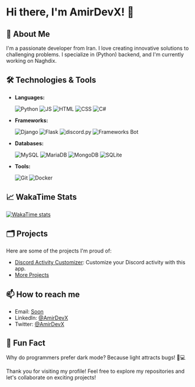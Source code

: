 # Hi there, I'm AmirDevX! 👋

## 🚀 About Me
I'm a passionate developer from Iran. I love creating innovative solutions to challenging problems. I specialize in (Python) backend, and I'm currently working on Naghdix.

## 🛠️ Technologies & Tools
- **Languages:**
  <p align="left">
    <img src="https://img.shields.io/badge/-Python-3776AB?style=plastic&logo=python&logoColor=white" alt="Python" />
    <img src="https://img.shields.io/badge/-JavaScript-F7DF1E?style=plastic&logo=javascript&logoColor=black" alt="JS" />
    <img src="https://img.shields.io/badge/-HTML5-E34F26?style=plastic&logo=html5&logoColor=white" alt="HTML" />
    <img src="https://img.shields.io/badge/-css3-1572B6?style=plastic&logo=css3&logoColor=white" alt="CSS" />
    <img src="https://img.shields.io/badge/-C%23-239120?style=plastic&logo=csharp&logoColor=white" alt="C#" />
  </p>

- **Frameworks:**
  <p align="left">
    <img src="https://img.shields.io/badge/-Django-092E20?style=plastic&logo=django&logoColor=white" alt="Django" />
    <img src="https://img.shields.io/badge/-Flask-000000?style=plastic&logo=flask&logoColor=white" alt="Flask" />
    <img src="https://img.shields.io/badge/-discord.py-5865F2?style=plastic&logo=discord&logoColor=white" alt="discord.py" />
    <img src="https://img.shields.io/badge/-Bot_Frameworks-5A5A5A?style=plastic&logo=robotframework&logoColor=white" alt="Frameworks Bot" />
  </p>
  
- **Databases:**
  <p align="left">
    <img src="https://img.shields.io/badge/-MySQL-4479A1?style=plastic&logo=mysql&logoColor=white" alt="MySQL" />
    <img src="https://img.shields.io/badge/-MariaDB-003545?style=plastic&logo=mariadb&logoColor=white" alt="MariaDB" />
    <img src="https://img.shields.io/badge/-MongoDB-47A248?style=plastic&logo=mongodb&logoColor=white" alt="MongoDB" />
    <img src="https://img.shields.io/badge/-SQLite-003B57?style=plastic&logo=sqlite&logoColor=white" alt="SQLite" />
  </p>
  
- **Tools:**
  <p align="left">
    <img src="https://img.shields.io/badge/-Git-F05032?style=plastic&logo=git&logoColor=white" alt="Git" />
    <img src="https://img.shields.io/badge/-Docker-2496ED?style=plastic&logo=docker&logoColor=white" alt="Docker" />
  </p>

## 📈 WakaTime Stats
[![WakaTime stats](https://github-readme-stats.vercel.app/api/wakatime?username=AmirDevX&theme=github_dark)](https://wakatime.com/@AmirDevX)

## 🗂️ Projects
Here are some of the projects I'm proud of:

- [Discord Activity Customizer](https://github.com/AmirDevX/project1): Customize your Discord activity with this app.
- [More Projects](https://github.com/AmirDevX?tab=repositories)

## 📫 How to reach me
- Email: [Soon](mailto:soon@example.com)
- LinkedIn: [@AmirDevX](https://linkedin.com/in/AmirDevX)
- Twitter: [@AmirDevX](https://twitter.com/AmirDevX)

## 🌟 Fun Fact
Why do programmers prefer dark mode? Because light attracts bugs! 🐞💻

Thank you for visiting my profile! Feel free to explore my repositories and let's collaborate on exciting projects!
